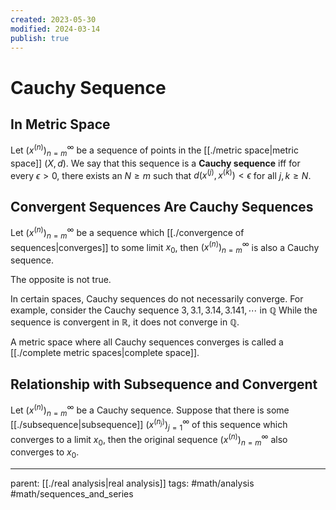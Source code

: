 ```yaml
---
created: 2023-05-30
modified: 2024-03-14
publish: true
---
```

# Cauchy Sequence

## In Metric Space
Let $(x^{(n)})^\infty_{n=m}$ be a sequence of points in the [[./metric space|metric space]] $(X, d)$. We say that this sequence is a **Cauchy sequence** iff for every $\epsilon > 0$, there exists an $N \ge m$ such that $d(x^{(j)}, x^{(k)}) < \epsilon$ for all $j, k \ge N$.

## Convergent Sequences Are Cauchy Sequences
Let $(x^{(n)})^\infty_{n=m}$ be a sequence which [[./convergence of sequences|converges]] to some limit $x_0$, then  $(x^{(n)})^\infty_{n=m}$ is also a Cauchy sequence.

The opposite is not true.

In certain spaces, Cauchy sequences do not necessarily converge. For example, consider the Cauchy sequence $3, 3.1, 3.14, 3.141, \cdots$ in $\mathbb{Q}$ While the sequence is convergent in $\mathbb{R}$, it does not converge in $\mathbb{Q}$.

A metric space where all Cauchy sequences converges is called a [[./complete metric spaces|complete space]].

## Relationship with Subsequence and Convergent
Let  $(x^{(n)})^\infty_{n=m}$ be a Cauchy sequence. Suppose that there is some [[./subsequence|subsequence]]  $(x^{(n_j)})^\infty_{j=1}$ of this sequence which converges to a limit $x_0$, then the original sequence $(x^{(n)})^\infty_{n=m}$ also converges to $x_0$.

---
parent: [[./real analysis|real analysis]]
tags: #math/analysis  #math/sequences_and_series